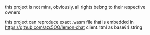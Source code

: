 this project is not mine, obviously.
all rights belong to their respective owners


this project can reproduce exact .wasm file that is embedded in https://github.com/azc5OQ/lemon-chat client.html as base64 string
